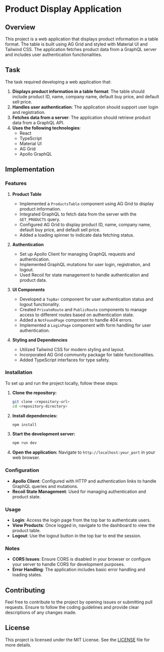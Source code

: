 # Product Display Application

## Overview

This project is a web application that displays product information in a table format. The table is built using AG Grid and styled with Material UI and Tailwind CSS. The application fetches product data from a GraphQL server and includes user authentication functionalities.

## Task

The task required developing a web application that:
1. **Displays product information in a table format**: The table should include product ID, name, company name, default buy price, and default sell price.
2. **Handles user authentication**: The application should support user login and registration.
3. **Fetches data from a server**: The application should retrieve product data from a GraphQL API.
4. **Uses the following technologies**:
   - React
   - TypeScript
   - Material UI
   - AG Grid
   - Apollo GraphQL

## Implementation

### Features

1. **Product Table**
   - Implemented a `ProductsTable` component using AG Grid to display product information.
   - Integrated GraphQL to fetch data from the server with the `GET_PRODUCTS` query.
   - Configured AG Grid to display product ID, name, company name, default buy price, and default sell price.
   - Added a loading spinner to indicate data fetching status.

2. **Authentication**
   - Set up Apollo Client for managing GraphQL requests and authentication.
   - Implemented GraphQL mutations for user login, registration, and logout.
   - Used Recoil for state management to handle authentication and product data.

3. **UI Components**
   - Developed a `TopBar` component for user authentication status and logout functionality.
   - Created `PrivateRoute` and `PublicRoute` components to manage access to different routes based on authentication state.
   - Added a `NotFoundPage` component to handle 404 errors.
   - Implemented a `LoginPage` component with form handling for user authentication.

4. **Styling and Dependencies**
   - Utilized Tailwind CSS for modern styling and layout.
   - Incorporated AG Grid community package for table functionalities.
   - Added TypeScript interfaces for type safety.

### Installation

To set up and run the project locally, follow these steps:

1. **Clone the repository:**
   ```bash
   git clone <repository-url>
   cd <repository-directory>
   ```

2. **Install dependencies:**
   ```bash
   npm install
   ```

3. **Start the development server:**
   ```bash
   npm run dev
   ```

4. **Open the application:**
   Navigate to `http://localhost:your_port` in your web browser.

### Configuration

- **Apollo Client**: Configured with HTTP and authentication links to handle GraphQL queries and mutations.
- **Recoil State Management**: Used for managing authentication and product state.

### Usage

- **Login**: Access the login page from the top bar to authenticate users.
- **View Products**: Once logged in, navigate to the dashboard to view the product table.
- **Logout**: Use the logout button in the top bar to end the session.

### Notes

- **CORS Issues**: Ensure CORS is disabled in your browser or configure your server to handle CORS for development purposes.
- **Error Handling**: The application includes basic error handling and loading states.

## Contributing

Feel free to contribute to the project by opening issues or submitting pull requests. Ensure to follow the coding guidelines and provide clear descriptions of any changes made.

## License

This project is licensed under the MIT License. See the [LICENSE](LICENSE) file for more details.
